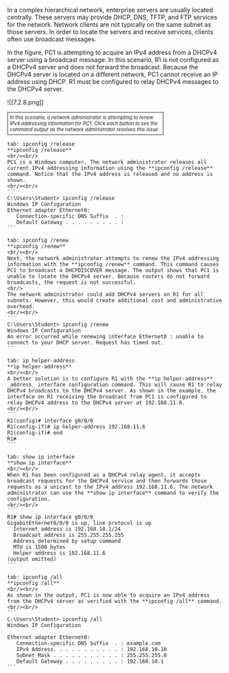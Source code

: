 In a complex hierarchical network, enterprise servers are usually located centrally. These servers may provide DHCP, DNS, TFTP, and FTP services for the network. Network clients are not typically on the same subnet as those servers. In order to locate the servers and receive services, clients often use broadcast messages.

In the figure, PC1 is attempting to acquire an IPv4 address from a DHCPv4 server using a broadcast message. In this scenario, R1 is not configured as a DHCPv4 server and does not forward the broadcast. Because the DHCPv4 server is located on a different network, PC1 cannot receive an IP address using DHCP. R1 must be configured to relay DHCPv4 messages to the DHCPv4 server.

![[7.2.8.png]]
<div style="width: 70%; font-style: italic; font-size: .8em; border: solid grey 2px; padding: 4px;">
In this scenario, a network administrator is attempting to renew IPv4 addressing information for PC1. Click each button to see the command output as the network administrator resolves this issue.
</div>

````tabs
tab: ipconfig /release
**ipconfig /release**
<br/><br/>
PC1 is a Windows computer. The network administrator releases all current IPv4 addressing information using the **ipconfig /release** command. Notice that the IPv4 address is released and no address is shown.
<br/><br/>
```
C:\Users\Student> ipconfig /release
Windows IP Configuration
Ethernet adapter Ethernet0:
   Connection-specific DNS Suffix  . :
   Default Gateway . . . . . . . . . :                              
```

tab: ipconfig /renew
**ipconfig /renew**
<br/><br/>
Next, the network administrator attempts to renew the IPv4 addressing information with the **ipconfig /renew** command. This command causes PC1 to broadcast a DHCPDISCOVER message. The output shows that PC1 is unable to locate the DHCPv4 server. Because routers do not forward broadcasts, the request is not successful.
<br/>
The network administrator could add DHCPv4 servers on R1 for all subnets. However, this would create additional cost and administrative overhead.
<br/><br/>
```
C:\Users\Student> ipconfig /renew
Windows IP Configuration
An error occurred while renewing interface Ethernet0 : unable to connect to your DHCP server. Request has timed out.
```

tab: ip helper-address
**ip helper-address**
<br/><br/>
A better solution is to configure R1 with the **ip helper-address** _address_ interface configuration command. This will cause R1 to relay DHCPv4 broadcasts to the DHCPv4 server. As shown in the example, the interface on R1 receiving the broadcast from PC1 is configured to relay DHCPv4 address to the DHCPv4 server at 192.168.11.6.
<br/><br/>
```
R1(config)# interface g0/0/0
R1(config-if)# ip helper-address 192.168.11.6
R1(config-if)# end
R1#
```

tab: show ip interface
**show ip interface**
<br/><br/>
When R1 has been configured as a DHCPv4 relay agent, it accepts broadcast requests for the DHCPv4 service and then forwards those requests as a unicast to the IPv4 address 192.168.11.6. The network administrator can use the **show ip interface** command to verify the configuration.
<br/><br/>
```
R1# show ip interface g0/0/0
GigabitEthernet0/0/0 is up, line protocol is up
  Internet address is 192.168.10.1/24
  Broadcast address is 255.255.255.255
  Address determined by setup command
  MTU is 1500 bytes
  Helper address is 192.168.11.6
(output omitted)
```

tab: ipconfig /all
**ipconfig /all**
<br/><br/>
As shown in the output, PC1 is now able to acquire an IPv4 address from the DHCPv4 server as verified with the **ipconfig /all** command.
<br/><br/>
```
C:\Users\Student> ipconfig /all
Windows IP Configuration
  
Ethernet adapter Ethernet0:
   Connection-specific DNS Suffix  . : example.com
   IPv4 Address. . . . . . . . . . . : 192.168.10.10
   Subnet Mask . . . . . . . . . . . : 255.255.255.0
   Default Gateway . . . . . . . . . : 192.168.10.1
```
````